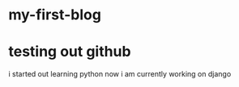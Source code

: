 # my-first-blog
# testing out github
i started out learning python now i am currently working on django
